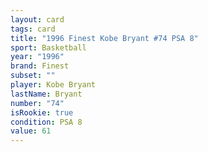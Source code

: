 ```yaml
---
layout: card
tags: card
title: "1996 Finest Kobe Bryant #74 PSA 8"
sport: Basketball
year: "1996"
brand: Finest
subset: ""
player: Kobe Bryant
lastName: Bryant
number: "74"
isRookie: true
condition: PSA 8
value: 61
---
```

